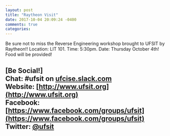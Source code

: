 ```yaml
---
layout: post
title: "Raytheon Visit"
date: 2017-10-04 20:09:24 -0400
comments: true
categories: 
---
```

Be sure not to miss the Reverse Engineering workshop brought to UFSIT by Raytheon!!
Location: LIT 101. Time: 5:30pm. Date: Thursday October 4th! Food will be provided!
<!-- MORE -->
[Be Social!]   
Chat: #ufsit on [ufcise.slack.com](https://ufcise.slack.com)  
Website: [http://www.ufsit.org](http://www.ufsit.org)   
Facebook: [https://www.facebook.com/groups/ufsit](https://www.facebook.com/groups/ufsit)   
Twitter: [@ufsit](https://twitter.com/ufsit)   
---
